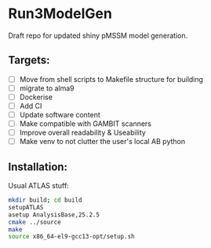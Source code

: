 # Run3ModelGen

Draft repo for updated shiny pMSSM model generation.

## Targets:
- [ ] Move from shell scripts to Makefile structure for building
- [ ] migrate to alma9
- [ ] Dockerise
- [ ] Add CI
- [ ] Update software content
- [ ] Make compatible with GAMBIT scanners
- [ ] Improve overall readability & Useability
- [ ] Make venv to not clutter the user's local AB python

## Installation:

Usual ATLAS stuff:

```bash
mkdir build; cd build
setupATLAS
asetup AnalysisBase,25.2.5
cmake ../source
make
source x86_64-el9-gcc13-opt/setup.sh
```